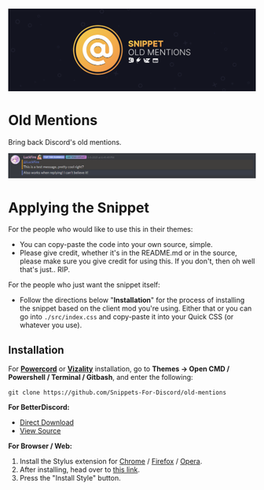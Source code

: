 ![Banner](./assets/banner.png)

# Old Mentions
Bring back Discord's old mentions.

![Preview](./screenshots/screenshot.png)

# Applying the Snippet
For the people who would like to use this in their themes:
- You can copy-paste the code into your own source, simple.
- Please give credit, whether it's in the README.md or in the source, please make sure you give credit for using this. If you don't, then oh well that's just.. RIP.

For the people who just want the snippet itself:
- Follow the directions below "**Installation**" for the process of installing the snippet based on the client mod you're using. Either that or you can go into `./src/index.css` and copy-paste it into your Quick CSS (or whatever you use).

## Installation
For **[Powercord](https://powercord.dev/)** or **[Vizality](https://vizality.com/)** installation, go to **Themes -> Open CMD / Powershell / Terminal / Gitbash**, and enter the following:
```
git clone https://github.com/Snippets-For-Discord/old-mentions
```

**For BetterDiscord:**
- [Direct Download](https://betterdiscord.net/ghdl?id=3548)
- [View Source](https://raw.githubusercontent.com/Snippets-For-Discord/old-mentions/main/src/support/OldMentions.theme.css)

**For Browser / Web:**
1. Install the Stylus extension for [Chrome](https://chrome.google.com/webstore/detail/stylus/clngdbkpkpeebahjckkjfobafhncgmne) / [Firefox](https://addons.mozilla.org/en-US/firefox/addon/styl-us/) / [Opera](https://github.com/openstyles/stylus/wiki/Opera,-Outdated-Stylus).
2. After installing, head over to [this link](https://raw.githubusercontent.com/Snippets-For-Discord/old-mentions/main/src/support/OldMentions.user.css).
3. Press the "Install Style" button.